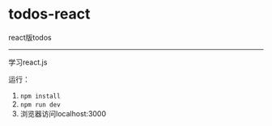# todos-react
react版todos

---

学习react.js

运行：

1. `npm install`
2. `npm run dev`
3. 浏览器访问localhost:3000
